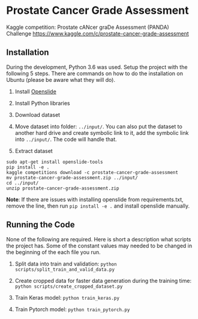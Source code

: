 # Prostate Cancer Grade Assessment

Kaggle competition: Prostate cANcer graDe Assessment (PANDA) Challenge <https://www.kaggle.com/c/prostate-cancer-grade-assessment>

## Installation

During the development, Python 3.6 was used. Setup the project with the following 5 steps. There are commands on how to do the installation on Ubuntu (please be aware what they will do).

1. Install [Openslide](https://openslide.org/download/)

1. Install Python libraries

1. Download dataset

1. Move dataset into folder: `../input/`. You can also put the dataset to another hard drive and create symbolic link to it, add the symbolic link into `../input/`. The code will handle that.

1. Extract dataset

```shell
sudo apt-get install openslide-tools
pip install -e .
kaggle competitions download -c prostate-cancer-grade-assessment
mv prostate-cancer-grade-assessment.zip ../input/
cd ../input/
unzip prostate-cancer-grade-assessment.zip
```

**Note**: If there are issues with installing openslide from requirements.txt, remove the line, then run `pip install -e .` and install openslide manually.

## Running the Code

None of the following are required. Here is short a description what scripts the project has. Some of the constant values may needed to be changed in the beginning of the each file you run.

1. Split data into train and validation: `python scripts/split_train_and_valid_data.py`

1. Create cropped data for faster data generation during the training time: `python scripts/create_cropped_dataset.py`

1. Train Keras model: `python train_keras.py`

1. Train Pytorch model: `python train_pytorch.py`

